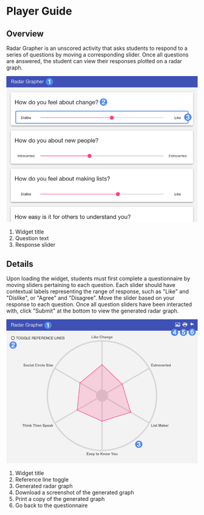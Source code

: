 # Player Guide #

## Overview ##

Radar Grapher is an unscored activity that asks students to respond to a series of questions by moving a corresponding slider. Once all questions are answered, the student can view their responses plotted on a radar graph.

![Radar Grapher Player Questionnaire](assets/play_widget_radar_grapher.png "Radar Grapher Player Questionnaire")

1. Widget title
2. Question text
3. Response slider

## Details ##

Upon loading the widget, students must first complete a questionnaire by moving sliders pertaining to each question. Each slider should have contextual labels representing the range of response, such as "Like" and "Dislike", or "Agree" and "Disagree". Move the slider based on your response to each question. Once all question sliders have been interacted with, click "Submit" at the bottom to view the generated radar graph.

![Radar Grapher Player Graph](assets/play_widget_radar_grapher_graph.png "Radar Grapher Player Graph")

1. Widget title
2. Reference line toggle
3. Generated radar graph
4. Download a screenshot of the generated graph
5. Print a copy of the generated graph
6. Go back to the questionnaire